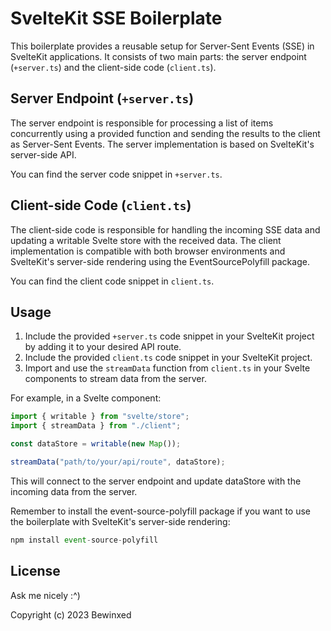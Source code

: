 # SvelteKit SSE Boilerplate

This boilerplate provides a reusable setup for Server-Sent Events (SSE) in SvelteKit applications. It consists of two main parts: the server endpoint (`+server.ts`) and the client-side code (`client.ts`).

## Server Endpoint (`+server.ts`)

The server endpoint is responsible for processing a list of items concurrently using a provided function and sending the results to the client as Server-Sent Events. The server implementation is based on SvelteKit's server-side API.

You can find the server code snippet in `+server.ts`.

## Client-side Code (`client.ts`)

The client-side code is responsible for handling the incoming SSE data and updating a writable Svelte store with the received data. The client implementation is compatible with both browser environments and SvelteKit's server-side rendering using the EventSourcePolyfill package.

You can find the client code snippet in `client.ts`.

## Usage

1. Include the provided `+server.ts` code snippet in your SvelteKit project by adding it to your desired API route.
2. Include the provided `client.ts` code snippet in your SvelteKit project.
3. Import and use the `streamData` function from `client.ts` in your Svelte components to stream data from the server.

For example, in a Svelte component:

```javascript
import { writable } from "svelte/store";
import { streamData } from "./client";

const dataStore = writable(new Map());

streamData("path/to/your/api/route", dataStore);
```

This will connect to the server endpoint and update dataStore with the incoming data from the server.

Remember to install the event-source-polyfill package if you want to use the boilerplate with SvelteKit's server-side rendering:
```javascript
npm install event-source-polyfill
```

## License
Ask me nicely :^)

Copyright (c) 2023 Bewinxed

